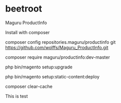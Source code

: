 # beetroot
Maguru ProductInfo

Install with composer

composer config repositories.maguru/productinfo git https://github.com/wolffs/Maguru_ProductInfo.git

composer require maguru/productinfo:dev-master

php bin/magento setup:upgrade

php bin/magento setup:static-content:deploy

composer clear-cache

This is test